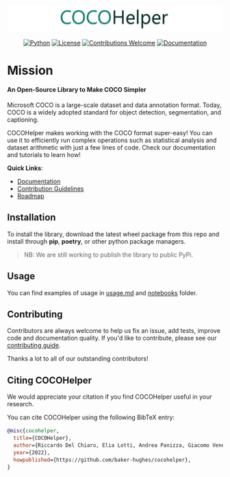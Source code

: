 <div align="center">
  <img src="./doc/logo.png">
</div>
<div align="center">

  [![Python](https://img.shields.io/badge/python-v3.8.0+-success.svg)](https://www.python.org/)
  [![License](https://img.shields.io/badge/License-Apache_2.0-yellowgreen.svg)](http://www.apache.org/licenses/LICENSE-2.0)
  [![Contributions Welcome](https://img.shields.io/badge/contributions-welcome-brightgreen.svg?style=flat)](.github/contributing.md)
  [![Documentation](https://img.shields.io/badge/api-reference-blue.svg)](https://ailab-bh.github.io/cocohelper/apigen.html)
</div>

# Mission 
#### An Open-Source Library to Make COCO Simpler
Microsoft COCO is a large-scale dataset and data annotation format.
Today, COCO is a widely adopted standard for object detection, segmentation, and captioning.

COCOHelper makes working with the COCO format super-easy! 
You can use it to efficiently run complex operations such as statistical 
analysis and dataset arithmetic with just a few lines of code. 
Check our documentation and tutorials to learn how!

**Quick Links**:
 - [Documentation](https://ailab-bh.github.io/cocohelper/)
 - [Contribution Guidelines](doc/src-man/contributing.md)
 - [Roadmap](doc/src-man/roadmap.md)

 

## Installation
To install the library, download the latest wheel package from this repo
and install through **pip**, **poetry**, or other python package managers.

> NB: We are still working to publish the library to public PyPi.



## Usage
You can find examples of usage in [usage.md](doc/src-man/usage.md) and [notebooks](notebooks/) folder.



## Contributing
Contributors are always welcome to help us fix an issue, add tests, improve
code and documentation quality. If you'd like to contribute, please see our [contributing guide](doc/src-man/contributing.md).

Thanks a lot to all of our outstanding contributors!


  
## Citing COCOHelper
  
We would appreciate your citation if you find COCOHelper useful in your 
research.

You can cite COCOHelper using the following BibTeX entry:

```bibtex  
@misc{cocohelper,  
  title={COCOHelper},  
  author={Riccardo Del Chiaro, Elia Lotti, Andrea Panizza, Giacomo Veneri, Gabriele Valvano},  
  year={2022},  
  howpublished={https://github.com/baker-hughes/cocohelper},  
}  
```
